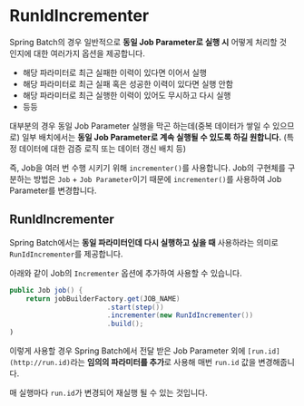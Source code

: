 # RunIdIncrementer

Spring Batch의 경우 일반적으로 **동일 Job Parameter로 실행 시** 어떻게 처리할 것 인지에 대한 여러가지 옵션을 제공합니다. 

- 해당 파라미터로 최근 실패한 이력이 있다면 이어서 실행
- 해당 파라미터로 최근 실패 혹은 성공한 이력이 있다면 실행 안함
- 해당 파라미터로 최근 실행한 이력이 있어도 무시하고 다시 실행
- 등등

대부분의 경우 동일 Job Parameter 실행을 막곤 하는데(중복 데이터가 쌓일 수 있으므로) 일부 배치에서는 **동일 Job Parameter로 계속 실행될 수 있도록 하길 원합니다.** (특정 데이터에 대한 검증 로직 또는 데이터 갱신 배치 등)

즉, Job을 여러 번 수행 시키기 위해 `incrementer()`를 사용합니다. Job의 구현체를 구분하는 방법은 `Job` + `Job Parameter`이기 때문에 `incrementer()`를 사용하여 Job Parameter를 변경합니다.

## RunIdIncrementer

Spring Batch에서는 **동일 파라미터인데 다시 실행하고 싶을 때** 사용하라는 의미로 `RunIdIncrementer`를 제공합니다. 

아래와 같이 Job의 `Incrementer` 옵션에 추가하여 사용할 수 있습니다.

```java
public Job job() {
	return jobBuilderFactory.get(JOB_NAME)
						.start(step())
						.incrementer(new RunIdIncrementer())
						.build();
)
```

이렇게 사용할 경우 Spring Batch에서 전달 받은 Job Parameter 외에 `[run.id](http://run.id)`라는 **임의의 파라미터를 추가**로 사용해 매번 `run.id` 값을 변경해줍니다.

매 실행마다 `run.id`가 변경되어 재실행 될 수 있는 것입니다.
